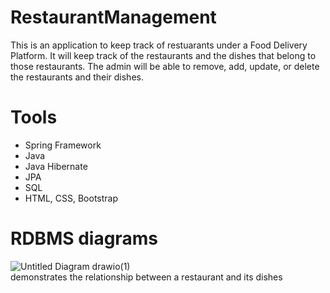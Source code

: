 ﻿# RestaurantManagement
This is an application to keep track of restuarants under a Food Delivery Platform. It will keep track of the restaurants and the dishes that belong to those restaurants. The admin will be able to remove, add, update, or delete the restaurants and their dishes. 

# Tools
- Spring Framework
- Java
- Java Hibernate
- JPA
- SQL
- HTML, CSS, Bootstrap

# RDBMS diagrams

![Untitled Diagram drawio(1)](https://user-images.githubusercontent.com/76615426/196452208-85c2e7b8-0066-4b34-9227-9e41eff7d120.png) <br/>
 demonstrates the relationship between a restaurant and its dishes
